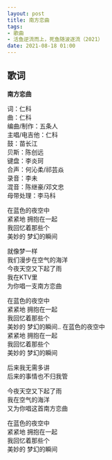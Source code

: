 ```yaml
---
layout: post
title: 南方恋曲
tags: 
- 歌曲
- 活鱼逆流而上，死鱼随波逐流（2021）
date: 2021-08-18 01:00
---
```


## 歌词

**南方恋曲**

词：仁科  
曲：仁科  
编曲/制作：五条人  
主唱/电吉他：仁科  
鼓：苗长江  
贝斯：陈创远  
键盘：李炎珂  
合声：何沁柔/祁芸焱  
录音：李未  
混音：陈继豪/邓文忠  
母带处理：李马科

在蓝色的夜空中  
紧紧地 拥抱在一起  
我回忆着那些个  
美妙的 梦幻的瞬间

就像梦一样  
我们漫步在空气的海洋  
今夜天空又下起了雨  
我在KTV里  
为你唱一支南方恋曲

在蓝色的夜空中  
紧紧地 拥抱在一起  
我回忆着那些个  
美妙的 梦幻的瞬间..
在蓝色的夜空中  
紧紧地 拥抱在一起  
我回忆着那些个  
美妙的 梦幻的瞬间

后来我无需多讲  
后来的事情也不归我管

今夜天空又下起了雨  
我在空气的海洋  
又为你唱这首南方恋曲  

在蓝色的夜空中  
紧紧地 拥抱在一起  
我回忆着那些个  
美妙的 梦幻的瞬间
